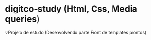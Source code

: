 # digitco-study (Html, Css, Media queries)
💡Projeto de estudo (Desenvolvendo parte Front de templates prontos)
